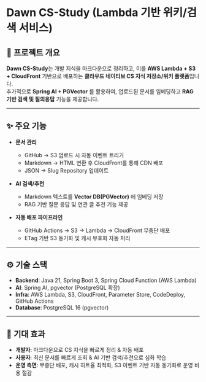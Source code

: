 # Dawn CS-Study (Lambda 기반 위키/검색 서비스)

## 📌 프로젝트 개요
**Dawn CS-Study**는 개발 지식을 마크다운으로 정리하고, 이를 **AWS Lambda + S3 + CloudFront** 기반으로 배포하는 **클라우드 네이티브 CS 지식 저장소/위키 플랫폼**입니다.  
추가적으로 **Spring AI + PGVector** 를 활용하여, 업로드된 문서를 임베딩하고 **RAG 기반 검색 및 질의응답** 기능을 제공합니다.

---

## ✨ 주요 기능
- **문서 관리**
    - GitHub → S3 업로드 시 자동 이벤트 트리거
    - Markdown → HTML 변환 후 CloudFront를 통해 CDN 배포
    - JSON → Slug Repository 업데이트

- **AI 검색/추천**
    - Markdown 텍스트를 **Vector DB(PGVector)** 에 임베딩 저장
    - RAG 기반 질문 응답 및 연관 글 추천 기능 제공

- **자동 배포 파이프라인**
    - GitHub Actions → S3 → Lambda → CloudFront 무중단 배포
    - ETag 기반 S3 동기화 및 캐시 무효화 자동 처리

---


## ⚙️ 기술 스택
- **Backend**: Java 21, Spring Boot 3, Spring Cloud Function (AWS Lambda)
- **AI**: Spring AI, pgvector (PostgreSQL 확장)
- **Infra**: AWS Lambda, S3, CloudFront, Parameter Store, CodeDeploy, GitHub Actions
- **Database**: PostgreSQL 16 (pgvector)

---

## 🚀 기대 효과
- **개발자**: 마크다운으로 CS 지식을 빠르게 정리 & 자동 배포
- **사용자**: 최신 문서를 빠르게 조회 & AI 기반 검색/추천으로 심화 학습
- **운영 측면**: 무중단 배포, 캐시 히트율 최적화, S3 이벤트 기반 자동 동기화로 운영 비용 절감